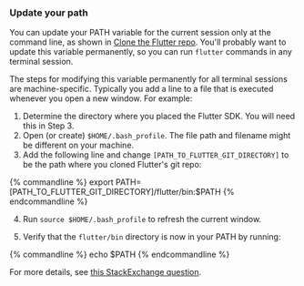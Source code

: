 ### Update your path

You can update your PATH variable for the current session only at the command line,
as shown in [Clone the Flutter repo](./#clone-the-repo). You'll probably want to 
update this variable permanently, so you can run `flutter` commands in any terminal session.

The steps for modifying this variable permanently for all terminal sessions are machine-specific.
Typically you add a line to a file that is executed whenever you open 
a new window. For example:

1. Determine the directory where you placed the Flutter SDK. You will
   need this in Step 3.
2. Open (or create) `$HOME/.bash_profile`. The file path and filename might be
   different on your machine.
3. Add the following line and change `[PATH_TO_FLUTTER_GIT_DIRECTORY]` to be
   the path where you cloned Flutter's git repo:

{% commandline %}
export PATH=[PATH_TO_FLUTTER_GIT_DIRECTORY]/flutter/bin:$PATH
{% endcommandline %}

4. Run `source $HOME/.bash_profile` to refresh the current window. 

5. Verify that the `flutter/bin` directory is now in your PATH by running:

{% commandline %}
echo $PATH
{% endcommandline %}

For more details, see [this StackExchange question](https://unix.stackexchange.com/questions/26047/how-to-correctly-add-a-path-to-path).
